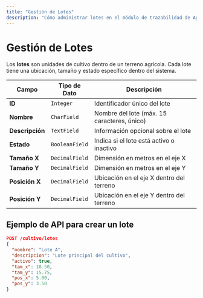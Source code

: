 ```yaml
---
title: "Gestión de Lotes"
description: "Cómo administrar lotes en el módulo de trazabilidad de Agrosoft."
---
```


# Gestión de Lotes

Los **lotes** son unidades de cultivo dentro de un terreno agrícola. Cada lote tiene una ubicación, tamaño y estado específico dentro del sistema.


| Campo           | Tipo de Dato  | Descripción |
|---------------|-------------|-------------|
| **ID**       | `Integer`    | Identificador único del lote |
| **Nombre**   | `CharField`  | Nombre del lote (máx. 15 caracteres, único) |
| **Descripción** | `TextField` | Información opcional sobre el lote |
| **Estado**   | `BooleanField` | Indica si el lote está activo o inactivo |
| **Tamaño X** | `DecimalField` | Dimensión en metros en el eje X |
| **Tamaño Y** | `DecimalField` | Dimensión en metros en el eje Y |
| **Posición X** | `DecimalField` | Ubicación en el eje X dentro del terreno |
| **Posición Y** | `DecimalField` | Ubicación en el eje Y dentro del terreno |

## Ejemplo de API para crear un lote
```json
POST /cultivo/lotes
{
  "nombre": "Lote A",
  "descripcion": "Lote principal del cultivo",
  "activo": true,
  "tam_x": 10.50,
  "tam_y": 15.75,
  "pos_x": 5.00,
  "pos_y": 3.50
}
